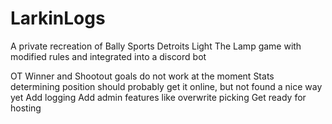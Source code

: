 # LarkinLogs
A private recreation of Bally Sports Detroits Light The Lamp game with modified rules and integrated into a discord bot


OT Winner and Shootout goals do not work at the moment
Stats determining position should probably get it online, but not found a nice way yet
Add logging
Add admin features like overwrite picking
Get ready for hosting